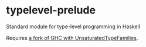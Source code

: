 # typelevel-prelude
Standard module for type-level programming in Haskell


Requires [a fork of GHC with UnsaturatedTypeFamilies](https://gitlab.haskell.org/kcsongor/ghc/tree/unsaturated_type_families).
